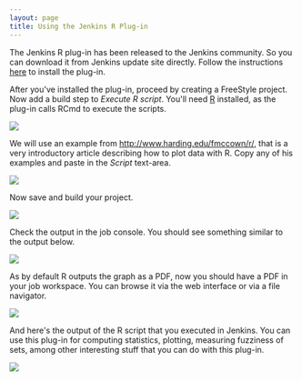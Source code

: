 ```yaml
---
layout: page
title: Using the Jenkins R Plug-in
---
```


<p>
	The Jenkins R plug-in has been released to the Jenkins community. So
	you can download it from Jenkins update site directly. Follow the
	instructions <a href="http://biouno.org/docs/installing-plugins" title="Installing plug-ins">here</a> to install the plug-in.
</p>

<p>
	After you've installed the plug-in, proceed by creating a FreeStyle
	project. Now add a build step to <em>Execute R script</em>. You'll
	need <a href="http://www.r-project.org" title="R project">R</a>
	installed, as the plug-in calls RCmd to execute the scripts.
</p>

<p class="center">
	<a href="http://biouno.org/assets/img/screenshot_r_001.png"> <img src="http://biouno.org/assets/img/screenshot_r_001.png">
	</a>
</p>

<p>
	We will use an example from <a href="http://www.harding.edu/fmccown/r/">http://www.harding.edu/fmccown/r/</a>,
	that is a very introductory article describing how to plot data with
	R. Copy any of his examples and paste in the <em>Script</em>
	text-area.
</p>

<p class="center">
	<a href="http://biouno.org/assets/img/screenshot_r_002.png"> <img src="http://biouno.org/assets/img/screenshot_r_002.png">
	</a>
</p>

<p>Now save and build your project.</p>

<p class="center">
	<a href="http://biouno.org/assets/img/screenshot_r_003.png"> <img src="http://biouno.org/assets/img/screenshot_r_003.png">
	</a>
</p>

<p>Check the output in the job console. You should see something
	similar to the output below.</p>

<p class="center">
	<a href="http://biouno.org/assets/img/screenshot_r_004.png"> <img src="http://biouno.org/assets/img/screenshot_r_004.png">
	</a>
</p>

<p>As by default R outputs the graph as a PDF, now you should have a
	PDF in your job workspace. You can browse it via the web interface or
	via a file navigator.</p>

<p class="center">
	<a href="http://biouno.org/assets/img/screenshot_r_005.png"> <img src="http://biouno.org/assets/img/screenshot_r_005.png">
	</a>
</p>

<p>And here's the output of the R script that you executed in Jenkins.
	You can use this plug-in for computing statistics, plotting, measuring
	fuzziness of sets, among other interesting stuff that you can do with
	this plug-in.</p>

<p class="center">
	<a href="http://biouno.org/assets/img/screenshot_r_006.png"> <img src="http://biouno.org/assets/img/screenshot_r_006.png">
	</a>
</p>
